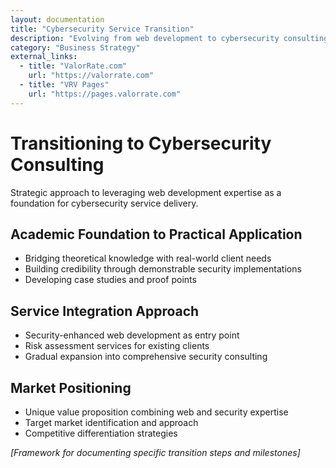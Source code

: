 ```yaml
---
layout: documentation
title: "Cybersecurity Service Transition"
description: "Evolving from web development to cybersecurity consulting"
category: "Business Strategy"
external_links:
  - title: "ValorRate.com"
    url: "https://valorrate.com"
  - title: "VRV Pages"
    url: "https://pages.valorrate.com"
---
```


# Transitioning to Cybersecurity Consulting

Strategic approach to leveraging web development expertise as a foundation for cybersecurity service delivery.

## Academic Foundation to Practical Application
- Bridging theoretical knowledge with real-world client needs
- Building credibility through demonstrable security implementations
- Developing case studies and proof points

## Service Integration Approach
- Security-enhanced web development as entry point
- Risk assessment services for existing clients
- Gradual expansion into comprehensive security consulting

## Market Positioning
- Unique value proposition combining web and security expertise
- Target market identification and approach
- Competitive differentiation strategies

*[Framework for documenting specific transition steps and milestones]*
